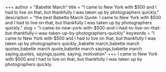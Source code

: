 +++
author = "Babette March"
title = "I came to New York with $500 and I had to live on that, but thankfully I was taken up by photographers quickly."
description = "the best Babette March Quote: I came to New York with $500 and I had to live on that, but thankfully I was taken up by photographers quickly."
slug = "i-came-to-new-york-with-$500-and-i-had-to-live-on-that-but-thankfully-i-was-taken-up-by-photographers-quickly"
keywords = "I came to New York with $500 and I had to live on that, but thankfully I was taken up by photographers quickly.,babette march,babette march quotes,babette march quote,babette march sayings,babette march saying,quotes, sayings,quote, saying, motivation"
+++
I came to New York with $500 and I had to live on that, but thankfully I was taken up by photographers quickly.
